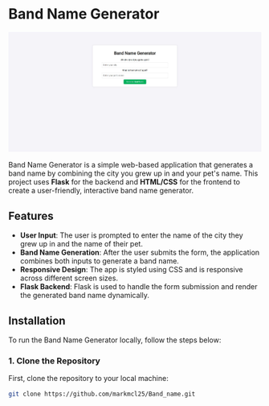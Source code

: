 # Band Name Generator
![band_name](/assets/images/band_name.jpg)

Band Name Generator is a simple web-based application that generates a band name by combining the city you grew up in and your pet's name. This project uses **Flask** for the backend and **HTML/CSS** for the frontend to create a user-friendly, interactive band name generator.

## Features

- **User Input**: The user is prompted to enter the name of the city they grew up in and the name of their pet.
- **Band Name Generation**: After the user submits the form, the application combines both inputs to generate a band name.
- **Responsive Design**: The app is styled using CSS and is responsive across different screen sizes.
- **Flask Backend**: Flask is used to handle the form submission and render the generated band name dynamically.

## Installation

To run the Band Name Generator locally, follow the steps below:

### 1. Clone the Repository

First, clone the repository to your local machine:

```bash
git clone https://github.com/markmcl25/Band_name.git
